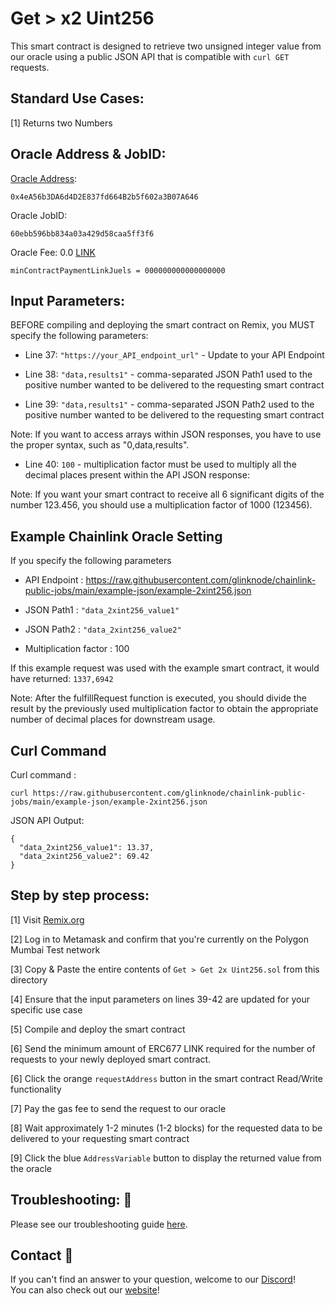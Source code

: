 # Get > x2 Uint256
This smart contract is designed to retrieve two unsigned integer value from our oracle using a public JSON API that is compatible with `curl GET` requests.

## Standard Use Cases:
[1] Returns two Numbers

## Oracle Address & JobID:
[Oracle Address](https://mumbai.polygonscan.com/address/0x4eA56b3DA6d4D2E837fd664B2b5f602a3B07A646): 
```
0x4eA56b3DA6d4D2E837fd664B2b5f602a3B07A646
```
Oracle JobID: 
```
60ebb596bb834a03a429d58caa5ff3f6
```
Oracle Fee: 0.0 [LINK](https://mumbai.polygonscan.com/address/0x326C977E6efc84E512bB9C30f76E30c160eD06FB)
```
minContractPaymentLinkJuels = 000000000000000000
```

## Input Parameters:
BEFORE compiling and deploying the smart contract on Remix, you MUST specify the following parameters:

* Line 37: `"https://your_API_endpoint_url"` - Update to your API Endpoint

* Line 38: `"data,results1"` - comma-separated JSON Path1 used to the positive number wanted to be delivered to the requesting smart contract

* Line 39: `"data,results1"` - comma-separated JSON Path2 used to the positive number wanted to be delivered to the requesting smart contract

Note: If you want to access arrays within JSON responses, you have to use the proper syntax, such as "0,data,results".

* Line 40: `100` - multiplication factor must be used to multiply all the decimal places present within the API JSON response:

Note: If you want your smart contract to receive all 6 significant digits of the number 123.456, you should use a multiplication factor of 1000 (123456).

## Example Chainlink Oracle Setting
If you specify the following parameters

* API Endpoint : https://raw.githubusercontent.com/glinknode/chainlink-public-jobs/main/example-json/example-2xint256.json

* JSON Path1 : `"data_2xint256_value1"`

* JSON Path2 : `"data_2xint256_value2"`

* Multiplication factor : 100

If this example request was used with the example smart contract, it would have returned: `1337,6942`

Note: After the fulfillRequest function is executed, you should divide the result by the previously used multiplication factor to obtain the appropriate number of decimal places for downstream usage.

## Curl Command
Curl command : 
```
curl https://raw.githubusercontent.com/glinknode/chainlink-public-jobs/main/example-json/example-2xint256.json
```

JSON API Output:
```
{
  "data_2xint256_value1": 13.37,
  "data_2xint256_value2": 69.42
}
```

## Step by step process:
[1] Visit [Remix.org](https://remix.ethereum.org/)

[2] Log in to Metamask and confirm that you're currently on the Polygon Mumbai Test network

[3] Copy & Paste the entire contents of `Get > Get 2x Uint256.sol` from this directory

[4] Ensure that the input parameters on lines 39-42 are updated for your specific use case

[5] Compile and deploy the smart contract

[6] Send the minimum amount of ERC677 LINK required for the number of requests to your newly deployed smart contract.

[6] Click the orange `requestAddress` button in the smart contract Read/Write functionality

[7] Pay the gas fee to send the request to our oracle

[8] Wait approximately 1-2 minutes (1-2 blocks) for the requested data to be delivered to your requesting smart contract

[9] Click the blue `AddressVariable` button to display the returned value from the oracle

## Troubleshooting: :nut_and_bolt:
Please see our troubleshooting guide [here](https://github.com/glinknode/chainlink-public-jobs#troubleshooting-nut_and_bolt).

## Contact :iphone:
If you can't find an answer to your question, welcome to our [Discord](https://discord.gg/a69JjGd3y6)!  
You can also check out our [website](https://www.glink.solutions)!



